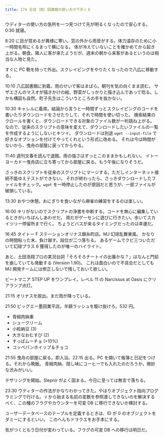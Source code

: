 ```yaml
---
title: 174 日目（雨）図書館の使い方が下手くそ
---
```


ウディターの使い方の急所を一つ見つけて先が明るくなったので安心する。0:30 就寝。

8:20 に目が覚めるが異様に寒い。窓の外から雨音がする。体力温存のために小一時間毛布にくるまって横になる。
体が冷えていないことを確かめてから起き上がる。朝食。隣人に客が来たようだが、週末の朝から来客があるというのは相当な人物と見た。

すぐに PC 鞄を持って外出。スクレイピングをやりたくなったので八広に移動する。

10:10 八広図書館に到着。雨のせいで客はまばら。朝刊を気の向くまま読む。
サザエさんのマスオが描きかけの絵、野菜がしっかりと描き込んであって唸る。しかも構図も自然。町子先生はこういうところの手を抜かない。

10:30 キャレルに着席。結論から言うと一時間ずっとスクレイピングのコードを書いたりダウンロードをさせたりして、それで時間を使い切った。
検索結果のクロールを書くと、ダウンロードできる対象のファイル数が一桁跳ね上がる。
なので、従来のスクリプトの意味を変えて、ダウンロードしたいファイルの一覧を作成するようにしないとキツイ。
ダウンロードは別途 `wget --input-file` で好きなオプションを付けてやってくれという形式に改める。
それは今は時間がないから、曳舟の部屋に戻ってからやる。

11:40 週刊文春を読んで退館。雨の強さはずっとこのままかもしれない。
イトーヨーカドー曳舟店に立ち寄ってから部屋に戻る。もう午後になりそうだ。

さっきのスクリプトを従来のスクリプトにマージする。ただしインターネット接続不能ゆえテストができない。
それが終わったら、さっきダウンロードしたファイルをチェック。`wget` を一時停止したのが原因だと思うが、一部ファイルが破損している。

13:30 おやつ休憩。おにぎりを食いながら麻雀の練習をするのは楽しい。

16:00 キリがないのでスクリプトの浄書を中断する。コードを無心に編集しているときがいちばんしあわせだ。
雨だがゲーセンに遊びに行きたい。歩いてスカイツリー停留所まで行く。
ちょうどバスが来るタイミングだったのは幸運だ。

16:45 タイトー F ステーションオリナス錦糸町店。MJ 幻球乱舞東風。
かなりの時間粘った末、負け越す。段位が二つ落ちる。
あるゲームでクビ三ついただいて幻球プラス 6 獲得したのが唯一のハイライト。

あと、土田浩翔プロの実況台詞「そろそろチートイの出番かな？」はなんと門前を崩していても発動する (Version 1.90)。
これは面白いので不具合だとしても MJ 開発チームには修正しないで残しておいて欲しい。

ビートマニア STEP UP をワンプレイ。レベル 11 の Narcissus at Oasis にクリアランプ点灯。

21:15 オリナスを脱出。まだ雨が降っている。

21:50 ビッグエー墨田業平店。半額ラッシュを駆け抜けろ。532 円。

* 青椒肉絲重
* シュークリーム
* 小粒納豆 (3)
* 大きなおむすび (2)
* すっぱムーチョ (+10%)
* コッペパンホイップ＆チョコ

21:55 曳舟の部屋に戻る。即入浴。22:15 出る。PC を開いて帳簿と日記をつける。それから晩飯。
青椒肉絲、隠し味にコーヒーでも入れたのだろうか。微妙な渋みがいい。

テザリングを開始。Slepnir がよく固まる。今日に至っては無言で落ちる。

23:30 ウディターの作法がかなりわかってきた。やはりオブジェクト指向プログラミングで行ける。
`V` から始まる名前の変数を参照渡しできないのを解決するべく、この種のフラグやカウンターを可変 DB に移行できないか検討する。

ユーザーデータベースのテーブルを定義するときは、ID が 0 のオブジェクトをダミーにするといい。
このへんもドラクエをお手本にする。

気がつくともう日付が変わっている。フラグの可変 DB への移行は明日だ。
